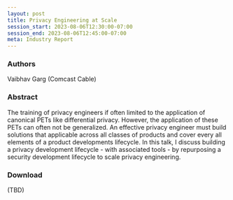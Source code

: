 ```yaml
---
layout: post
title: Privacy Engineering at Scale
session_start: 2023-08-06T12:30:00-07:00
session_end: 2023-08-06T12:45:00-07:00
meta: Industry Report
---
```


### Authors
Vaibhav Garg (Comcast Cable)

### Abstract
The training of privacy engineers if often limited to the application of canonical PETs like differential privacy. However, the application of these PETs can often not be generalized. An effective privacy engineer must build solutions that applicable across all classes of products and cover every all elements of a product developments lifecycle. In this talk, I discuss building a privacy development lifecycle - with associated tools - by repurposing a security development lifecycle to scale privacy engineering.

### Download
(TBD)